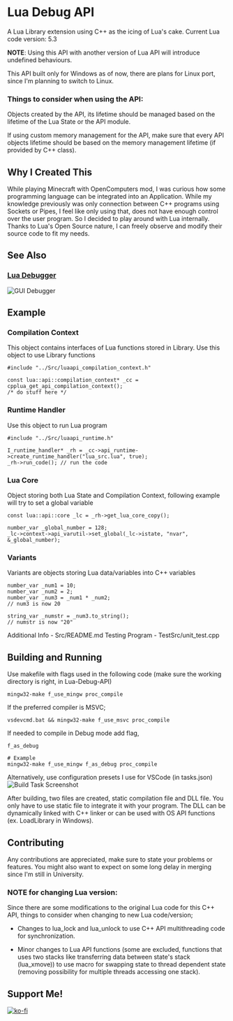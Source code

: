 # Lua Debug API

A Lua Library extension using C++ as the icing of Lua's cake.
Current Lua code version: 5.3

**NOTE**: Using this API with another version of Lua API will introduce undefined behaviours.

This API built only for Windows as of now, there are plans for Linux port, since I'm planning to switch to Linux.

### Things to consider when using the API:

Objects created by the API, its lifetime should be managed based on the lifetime of the Lua State or the API module.

If using custom memory management for the API, make sure that every API objects lifetime should be based on the memory management lifetime (if provided by C++ class).

  
## Why I Created This

While playing Minecraft with OpenComputers mod, I was curious how some programming language can be integrated into an Application. While my knowledge previously was only connection between C++ programs using Sockets or Pipes, I feel like only using that, does not have enough control over the user program. So I decided to play around with Lua internally. Thanks to Lua's Open Source nature, I can freely observe and modify their source code to fit my needs.

## See Also
### [Lua Debugger](https://github.com/NewbySlime/Lua-Debugger-GUI)
![GUI Debugger](Lua-Debug-API/README-Asset/gui-debugger.png)

## Example
### Compilation Context
This object contains interfaces of Lua functions stored in Library. Use this object to use Library functions
```
#include "../Src/luaapi_compilation_context.h"

const lua::api::compilation_context* _cc = cpplua_get_api_compilation_context();
/* do stuff here */
```
 
### Runtime Handler
Use this object to run Lua program
```
#include "../Src/luaapi_runtime.h"

I_runtime_handler* _rh = _cc->api_runtime->create_runtime_handler("lua_src.lua", true);
_rh->run_code(); // run the code
```

### Lua Core
Object storing both Lua State and Compilation Context, following example will try to set a global variable
```
const lua::api::core _lc = _rh->get_lua_core_copy();

number_var _global_number = 128;
_lc->context->api_varutil->set_global(_lc->istate, "nvar", &_global_number);
```

### Variants
Variants are objects storing Lua data/variables into C++ variables
```
number_var _num1 = 10;
number_var _num2 = 2;
number_var _num3 = _num1 * _num2;
// num3 is now 20

string_var _numstr = _num3.to_string();
// numstr is now "20"
```

Additional Info - Src/README.md
Testing Program - TestSrc/unit_test.cpp


## Building and Running
Use makefile with flags used in the following code (make sure the working directory is right, in Lua-Debug-API)
```
mingw32-make f_use_mingw proc_compile
```
If the preferred compiler is MSVC;
```
vsdevcmd.bat && mingw32-make f_use_msvc proc_compile
```

If needed to compile in Debug mode add flag,
```
f_as_debug

# Example
mingw32-make f_use_mingw f_as_debug proc_compile
```

Alternatively, use configuration presets I use for VSCode (in tasks.json)
![Build Task Screenshot](Lua-Debug-API/README-Asset/build-task.png)


After building, two files are created, static compilation file and DLL file. You only have to use static file to integrate it with your program. The DLL can be dynamically linked with C++ linker or can be used with OS API functions (ex. LoadLibrary in Windows).


## Contributing
Any contributions are appreciated, make sure to state your problems or features. You might also want to expect on some long delay in merging since I'm still in University.

### NOTE for changing Lua version:

Since there are some modifications to the original Lua code for this C++ API, things to consider when changing to new Lua code/version;

- Changes to lua_lock and lua_unlock to use C++ API multithreading code for synchronization.

- Minor changes to Lua API functions (some are excluded, functions that uses two stacks like transferring data between state's stack (lua_xmove)) to use macro for swapping state to thread dependent state (removing possibility for multiple threads accessing one stack).



## Support Me!
[![ko-fi](https://ko-fi.com/img/githubbutton_sm.svg)](https://ko-fi.com/X8X0175H9C)